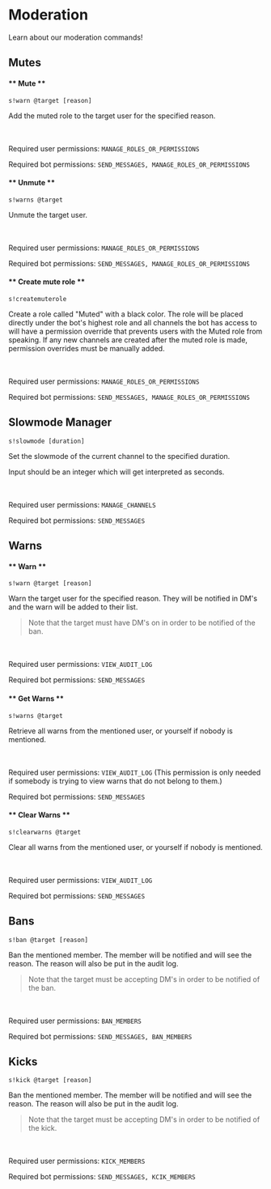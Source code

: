 # Moderation

Learn about our moderation commands!

## Mutes

<!-- tabs:start -->

#### ** Mute **

``s!warn @target [reason]``

Add the muted role to the target user for the specified reason.


<br/><br/>
Required user permissions: ``MANAGE_ROLES_OR_PERMISSIONS``

Required bot permissions: ``SEND_MESSAGES, MANAGE_ROLES_OR_PERMISSIONS``

#### ** Unmute **

``s!warns @target``

Unmute the target user.

<br/><br/>
Required user permissions: ``MANAGE_ROLES_OR_PERMISSIONS``

Required bot permissions: ``SEND_MESSAGES, MANAGE_ROLES_OR_PERMISSIONS``

#### ** Create mute role **

``s!createmuterole``

Create a role called "Muted" with a black color. The role will be placed directly under the bot's highest role and all channels the bot has access to will have a permission override that prevents users with the Muted role from speaking. If any new channels are created after the muted role is made, permission overrides must be manually added.

<br/><br/>
Required user permissions: ``MANAGE_ROLES_OR_PERMISSIONS``

Required bot permissions: ``SEND_MESSAGES, MANAGE_ROLES_OR_PERMISSIONS``

<!-- tabs:end -->

## Slowmode Manager

``s!slowmode [duration]``

Set the slowmode of the current channel to the specified duration.

Input should be an integer which will get interpreted as seconds.

<br/><br/>
Required user permissions: ``MANAGE_CHANNELS``

Required bot permissions: ``SEND_MESSAGES``

## Warns

<!-- tabs:start -->

#### ** Warn **

``s!warn @target [reason]``


Warn the target user for the specified reason. They will be notified in DM's and the warn will be added to their list.


> Note that the target must have DM's on in order to be notified of the ban.

<br/><br/>
Required user permissions: ``VIEW_AUDIT_LOG``

Required bot permissions: ``SEND_MESSAGES``

#### ** Get Warns **

``s!warns @target``

Retrieve all warns from the mentioned user, or yourself if nobody is mentioned.

<br/><br/>
Required user permissions: ``VIEW_AUDIT_LOG`` (This permission is only needed if somebody is trying to view warns that do not belong to them.)

Required bot permissions: ``SEND_MESSAGES``

#### ** Clear Warns **

``s!clearwarns @target``

Clear all warns from the mentioned user, or yourself if nobody is mentioned.

<br/><br/>
Required user permissions: ``VIEW_AUDIT_LOG``

Required bot permissions: ``SEND_MESSAGES``

<!-- tabs:end -->
## Bans

``s!ban @target [reason]``

Ban the mentioned member. The member will be notified and will see the reason. The reason will also be put in the audit log.


> Note that the target must be accepting DM's in order to be notified of the ban.

<br/><br/>
Required user permissions: ``BAN_MEMBERS``

Required bot permissions: ``SEND_MESSAGES, BAN_MEMBERS``

## Kicks

``s!kick @target [reason]``

Ban the mentioned member. The member will be notified and will see the reason. The reason will also be put in the audit log.


> Note that the target must be accepting DM's in order to be notified of the kick.

<br/><br/>
Required user permissions: ``KICK_MEMBERS``

Required bot permissions: ``SEND_MESSAGES, KCIK_MEMBERS``



